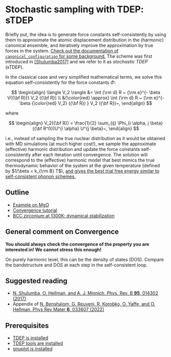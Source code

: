 Stochastic sampling with TDEP: sTDEP
===

Briefly put, the idea is to generate force constants self-consistently by using them to approximate the atomic displacement distribution in the (harmonic) canonical ensemble, and iteratively improve the approximation by true forces in the system. [Check out the documentation of `canonical_configuration` for some background.](http://ollehellman.github.io/program/canonical_configuration.html) The scheme was first introduced in [[Shulumba2017]](#suggested-reading) and we refer to it as _stochastic TDEP_ (sTDEP).

In the classical case and very simplified mathematical terms, we solve this equation self-consistently for the force constants $\Phi$:

$$
\begin{align}
\langle V_2 \rangle
&= \int {\rm d} R ~ {\rm e}^{- \beta V({\bf R})} V_2 ({\bf R}) \\
&{\color{red} \approx}
\int {\rm d} R ~ {\rm e}^{- \beta {\color{red} V_2} ({\bf R}) } V_2 ({\bf R})~,
\end{align}
$$

where

$$
\begin{align}
V_2({\bf R}) = \frac{1}{2} \sum_{ij} \Phi_{i \alpha, j \beta}({\bf R^0})U^{i \alpha} U^{j \beta}~,
\end{align}
$$

i.e., instead of sampling the true nuclear distribution as it would be obtained with MD simulations (at much higher cost!), we sample the approximate (effective) harmonic distribution and update the force constants self-consistently after each iteration until convergence. The solution will correspond to the (effective) harmonic model that best mimics the true thermodynamic behavior of the system at the given temperature (defined by $1/\beta = k_{\rm B} T$), [and gives the best trial free energy similar to self-consistent phonon schemes.](https://github.com/flokno/notes/blob/main/tdep/note_tdep_self-consistent-sampling.md)

## Outline

- [Example on MgO](./01_MgO/README.md)
- [Convergence tutorial](./02_convergence/README.md)
- [BCC zirconium at 1300K: dynamical stabilization](./03_Zr/README.md)

## General comment on Convergence

**You should always check the convergence of the property you are interested in! We cannot stress this enough!**

On purely harmonic level, this can be the density of states (DOS). Compare the bandstructure and DOS at each step in the self-consistent loop.


## Suggested reading

- [N. Shulumba, O. Hellman, and A. J. Minnich, Phys. Rev. B **95**, 014302 (2017)](https://journals.aps.org/prb/abstract/10.1103/PhysRevB.95.014302)
- Appendix of [N. Benshalom, G. Reuveni, R. Korobko, O. Yaffe, and O. Hellman, Phys Rev Mater **6**, 033607 (2022)](https://journals.aps.org/prmaterials/abstract/10.1103/PhysRevMaterials.6.033607)

## Prerequisites

- [TDEP is installed](http://ollehellman.github.io/page/0_installation.html)
- [TDEP tools are installed](https://github.com/flokno/tools.tdep)
- [gnuplot is installed](http://www.gnuplot.info/)
